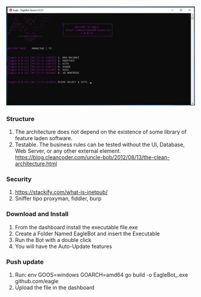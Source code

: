 <kbd> <img src="https://github.com/ManuCiao10/eagle/blob/master/handler/mods/git.png" /> </kbd>

### Structure

1. The architecture does not depend on the existence of some library of feature laden software.
2. Testable. The business rules can be tested without the UI, Database, Web Server, or any other external element.
   https://blog.cleancoder.com/uncle-bob/2012/08/13/the-clean-architecture.html

### Security

1.  https://stackify.com/what-is-inetpub/
2.  Sniffer tipo proxyman, fiddler, burp

### Download and Install

1.  From the dashboard install the executable file.exe
2.  Create a Folder Named EagleBot and insert the Executable
3.  Run the Bot with a double click
4.  You will have the Auto-Update features

### Push update

1.  Run: env GOOS=windows GOARCH=amd64 go build -o EagleBot\_<version>.exe github.com/eagle
2.  Upload the file in the dashboard
